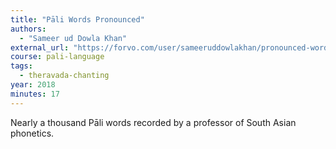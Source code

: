```yaml
---
title: "Pāli Words Pronounced"
authors:
  - "Sameer ud Dowla Khan"
external_url: "https://forvo.com/user/sameeruddowlakhan/pronounced-words/pi/"
course: pali-language
tags:
  - theravada-chanting
year: 2018
minutes: 17
---
```


Nearly a thousand Pāli words recorded by a professor of South Asian phonetics.
